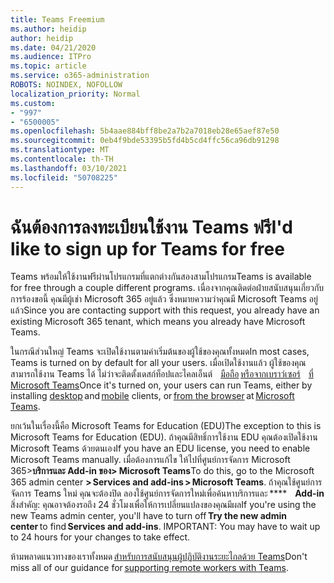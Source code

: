 ```yaml
---
title: Teams Freemium
ms.author: heidip
author: heidip
ms.date: 04/21/2020
ms.audience: ITPro
ms.topic: article
ms.service: o365-administration
ROBOTS: NOINDEX, NOFOLLOW
localization_priority: Normal
ms.custom:
- "997"
- "6500005"
ms.openlocfilehash: 5b4aae884bff8be2a7b2a7018eb28e65aef87e50
ms.sourcegitcommit: 0eb4f9bde53395b5fd4b5cd4ffc56ca96db91298
ms.translationtype: MT
ms.contentlocale: th-TH
ms.lasthandoff: 03/10/2021
ms.locfileid: "50708225"
---
```

# <a name="id-like-to-sign-up-for-teams-for-free"></a><span data-ttu-id="643f0-102">ฉันต้องการลงทะเบียนใช้งาน Teams ฟรี</span><span class="sxs-lookup"><span data-stu-id="643f0-102">I'd like to sign up for Teams for free</span></span>

<span data-ttu-id="643f0-103">Teams พร้อมให้ใช้งานฟรีผ่านโปรแกรมที่แตกต่างกันสองสามโปรแกรม</span><span class="sxs-lookup"><span data-stu-id="643f0-103">Teams is available for free through a couple different programs.</span></span> <span data-ttu-id="643f0-104">เนื่องจากคุณติดต่อฝ่ายสนับสนุนเกี่ยวกับการร้องขอนี้ คุณมีผู้เช่า Microsoft 365 อยู่แล้ว ซึ่งหมายความว่าคุณมี Microsoft Teams อยู่แล้ว</span><span class="sxs-lookup"><span data-stu-id="643f0-104">Since you are contacting support with this request, you already have an existing Microsoft 365 tenant, which means you already have Microsoft Teams.</span></span>

<span data-ttu-id="643f0-105">ในกรณีส่วนใหญ่ Teams จะเปิดใช้งานตามค่าเริ่มต้นของผู้ใช้ของคุณทั้งหมด</span><span class="sxs-lookup"><span data-stu-id="643f0-105">In most cases, Teams is turned on by default for all your users.</span></span> <span data-ttu-id="643f0-106">เมื่อเปิดใช้งานแล้ว ผู้ใช้ของคุณสามารถใช้งาน Teams ได้ ไม่ว่าจะติดตั้งเดสก์ท็อปและไคลเอ็นต์[](https://docs.microsoft.com/MicrosoftTeams/get-clients#desktop-client)    [มือถือ](https://docs.microsoft.com/MicrosoftTeams/get-clients#mobile-clients) [หรือจากเบราว์เซอร์](https://dos.microsoft.com/MicrosoftTeams/get-clients#web-client)    [ที่ Microsoft Teams](https://www.microsoft.com/microsoft-teams/teams-for-work)</span><span class="sxs-lookup"><span data-stu-id="643f0-106">Once it's turned on, your users can run Teams, either by installing [desktop](https://docs.microsoft.com/MicrosoftTeams/get-clients#desktop-client) and [mobile](https://docs.microsoft.com/MicrosoftTeams/get-clients#mobile-clients) clients, or [from the browser](https://dos.microsoft.com/MicrosoftTeams/get-clients#web-client) at [Microsoft Teams](https://www.microsoft.com/microsoft-teams/teams-for-work).</span></span>

<span data-ttu-id="643f0-107">ยกเว้นในเรื่องนี้คือ Microsoft Teams for Education (EDU)</span><span class="sxs-lookup"><span data-stu-id="643f0-107">The exception to this is Microsoft Teams for Education (EDU).</span></span> <span data-ttu-id="643f0-108">ถ้าคุณมีสิทธิ์การใช้งาน EDU คุณต้องเปิดใช้งาน Microsoft Teams ด้วยตนเอง</span><span class="sxs-lookup"><span data-stu-id="643f0-108">If you have an EDU license, you need to enable Microsoft Teams manually.</span></span> <span data-ttu-id="643f0-109">เมื่อต้องการแก้ไข ให้ไปที่ศูนย์การจัดการ Microsoft 365>**บริการและ Add-in ของ> Microsoft Teams**</span><span class="sxs-lookup"><span data-stu-id="643f0-109">To do this, go to the Microsoft 365 admin center **> Services and add-ins > Microsoft Teams**.</span></span> <span data-ttu-id="643f0-110">ถ้าคุณใช้ศูนย์การจัดการ Teams ใหม่ คุณจะต้องปิด ลองใช้ศูนย์การจัดการใหม่เพื่อค้นหาบริการและ \*\*\*\*    **Add-in** สิ่งสําคัญ: คุณอาจต้องรอถึง 24 ชั่วโมงเพื่อให้การเปลี่ยนแปลงของคุณมีผล</span><span class="sxs-lookup"><span data-stu-id="643f0-110">If you're using the new Teams admin center, you'll have to turn off **Try the new admin center** to find **Services and add-ins**. IMPORTANT: You may have to wait up to 24 hours for your changes to take effect.</span></span>

<span data-ttu-id="643f0-111">ห้ามพลาดแนวทางของเราทั้งหมด [สําหรับการสนับสนุนผู้ปฏิบัติงานระยะไกลด้วย Teams](https://docs.microsoft.com/MicrosoftTeams/support-remote-work-with-teams)</span><span class="sxs-lookup"><span data-stu-id="643f0-111">Don't miss all of our guidance for [supporting remote workers with Teams](https://docs.microsoft.com/MicrosoftTeams/support-remote-work-with-teams).</span></span>
